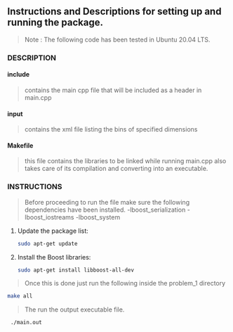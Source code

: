 
## Instructions and Descriptions for setting up and running the package.
> Note : The following code has been tested in Ubuntu 20.04 LTS.
### DESCRIPTION
#### include 
> contains the main cpp file that will be included as a header in main.cpp
#### input
> contains the xml file listing the bins of specified dimensions
#### Makefile
> this file contains the libraries to be linked while running main.cpp also takes care of its compilation and converting into an executable.

### INSTRUCTIONS
> Before proceeding to run the file make sure the following dependencies have been installed.
> -lboost_serialization -lboost_iostreams -lboost_system

1. Update the package list:

    ```sh
    sudo apt-get update
    ```

2. Install the Boost libraries:

    ```sh
    sudo apt-get install libboost-all-dev
    ```

> Once this is done just run the following inside the problem_1 directory

  ```sh
  make all
  ```
> The run the output executable file.

 ```sh
  ./main.out
 ```

